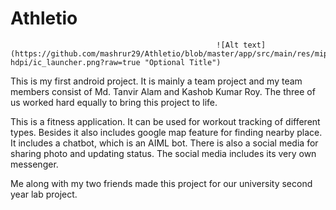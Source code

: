# Athletio 
                                              
                                                  ![Alt text](https://github.com/mashrur29/Athletio/blob/master/app/src/main/res/mipmap-hdpi/ic_launcher.png?raw=true "Optional Title")
                                                  
                                              
  This is my first android project. It is mainly a team project and my team members consist of Md. Tanvir Alam and Kashob Kumar Roy. 
  The three of us worked hard equally to bring this project to life. 
  
  This is a fitness application. It can be used for workout tracking of different types. Besides it also includes google map feature 
  for finding nearby place. It includes a chatbot, which is an AIML bot. There is also a social media for sharing photo and updating
  status. The social media includes its very own messenger.
  
  Me along with my two friends made this project for our university second year lab project. 
  
  
    
